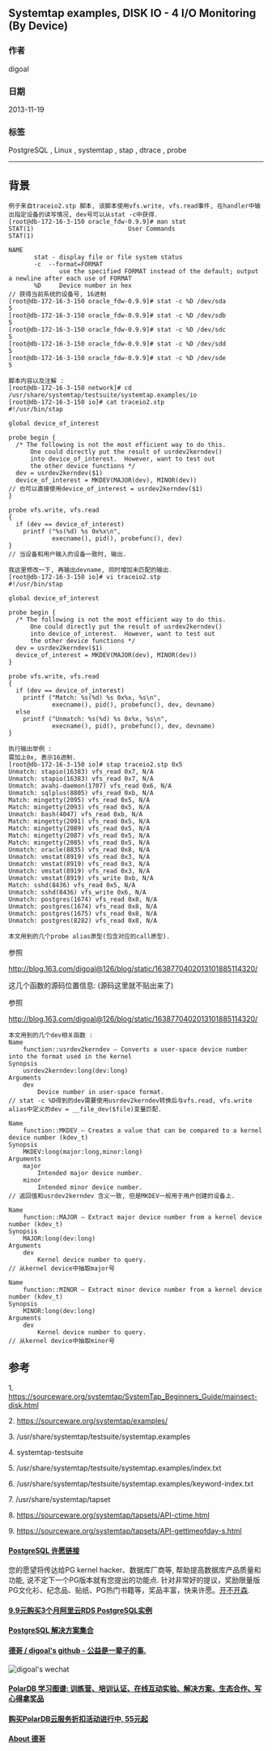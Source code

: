 ## Systemtap examples, DISK IO - 4 I/O Monitoring (By Device)  
                                                                                                                     
### 作者                                                                                                                 
digoal                                                                                                                   
                                                                                                               
### 日期                                                                                                                                  
2013-11-19                                                                                                          
                                                                                                                
### 标签                                                                                                               
PostgreSQL , Linux , systemtap , stap , dtrace , probe                                                                                                                
                                                                                                                                                 
----                                                                                                                         
                                                                                                                                                             
## 背景          
```  
例子来自traceio2.stp 脚本, 该脚本使用vfs.write, vfs.read事件, 在handler中输出指定设备的读写情况, dev号可以从stat -c中获得.  
[root@db-172-16-3-150 oracle_fdw-0.9.9]# man stat  
STAT(1)                          User Commands                         STAT(1)  
  
NAME  
       stat - display file or file system status  
       -c  --format=FORMAT  
              use the specified FORMAT instead of the default; output a newline after each use of FORMAT  
       %D     Device number in hex  
// 获得当前系统的设备号, 16进制  
[root@db-172-16-3-150 oracle_fdw-0.9.9]# stat -c %D /dev/sda  
5  
[root@db-172-16-3-150 oracle_fdw-0.9.9]# stat -c %D /dev/sdb  
5  
[root@db-172-16-3-150 oracle_fdw-0.9.9]# stat -c %D /dev/sdc  
5  
[root@db-172-16-3-150 oracle_fdw-0.9.9]# stat -c %D /dev/sdd  
5  
[root@db-172-16-3-150 oracle_fdw-0.9.9]# stat -c %D /dev/sde  
5  
  
脚本内容以及注解 :   
[root@db-172-16-3-150 network]# cd /usr/share/systemtap/testsuite/systemtap.examples/io  
[root@db-172-16-3-150 io]# cat traceio2.stp  
#!/usr/bin/stap  
  
global device_of_interest  
  
probe begin {  
  /* The following is not the most efficient way to do this.  
      One could directly put the result of usrdev2kerndev()  
      into device_of_interest.  However, want to test out  
      the other device functions */  
  dev = usrdev2kerndev($1)  
  device_of_interest = MKDEV(MAJOR(dev), MINOR(dev))  
// 也可以直接使用device_of_interest = usrdev2kerndev($1)  
}  
  
probe vfs.write, vfs.read  
{  
  if (dev == device_of_interest)  
    printf ("%s(%d) %s 0x%x\n",  
            execname(), pid(), probefunc(), dev)  
}  
// 当设备和用户输入的设备一致时, 输出.  
  
我这里修改一下, 再输出devname, 同时增加未匹配的输出.  
[root@db-172-16-3-150 io]# vi traceio2.stp  
#!/usr/bin/stap  
  
global device_of_interest  
  
probe begin {  
  /* The following is not the most efficient way to do this.  
      One could directly put the result of usrdev2kerndev()  
      into device_of_interest.  However, want to test out  
      the other device functions */  
  dev = usrdev2kerndev($1)  
  device_of_interest = MKDEV(MAJOR(dev), MINOR(dev))  
}  
  
probe vfs.write, vfs.read  
{  
  if (dev == device_of_interest)  
    printf ("Match: %s(%d) %s 0x%x, %s\n",  
            execname(), pid(), probefunc(), dev, devname)  
  else  
    printf ("Unmatch: %s(%d) %s 0x%x, %s\n",  
            execname(), pid(), probefunc(), dev, devname)  
}  
  
执行输出举例 :   
需加上0x, 表示16进制.  
[root@db-172-16-3-150 io]# stap traceio2.stp 0x5  
Unmatch: stapio(16383) vfs_read 0x7, N/A  
Unmatch: stapio(16383) vfs_read 0x7, N/A  
Unmatch: avahi-daemon(1707) vfs_read 0x6, N/A  
Unmatch: sqlplus(8805) vfs_read 0xb, N/A  
Match: mingetty(2095) vfs_read 0x5, N/A  
Match: mingetty(2093) vfs_read 0x5, N/A  
Unmatch: bash(4047) vfs_read 0xb, N/A  
Match: mingetty(2091) vfs_read 0x5, N/A  
Match: mingetty(2089) vfs_read 0x5, N/A  
Match: mingetty(2087) vfs_read 0x5, N/A  
Match: mingetty(2085) vfs_read 0x5, N/A  
Unmatch: oracle(8835) vfs_read 0x8, N/A  
Unmatch: vmstat(8919) vfs_read 0x3, N/A  
Unmatch: vmstat(8919) vfs_read 0x3, N/A  
Unmatch: vmstat(8919) vfs_read 0x3, N/A  
Unmatch: vmstat(8919) vfs_write 0xb, N/A  
Match: sshd(8436) vfs_read 0x5, N/A  
Unmatch: sshd(8436) vfs_write 0x6, N/A  
Unmatch: postgres(1674) vfs_read 0x8, N/A  
Unmatch: postgres(1674) vfs_read 0x8, N/A  
Unmatch: postgres(1675) vfs_read 0x8, N/A  
Unmatch: postgres(8282) vfs_read 0x8, N/A  
  
本文用到的几个probe alias原型(包含对应的call原型).  
```  
  
参照  
  
http://blog.163.com/digoal@126/blog/static/1638770402013101885114320/  
  
这几个函数的源码位置信息: (源码这里就不贴出来了)  
  
参照  
  
http://blog.163.com/digoal@126/blog/static/1638770402013101885114320/  
  
  
```  
本文用到的几个dev相关函数 :   
Name  
    function::usrdev2kerndev — Converts a user-space device number into the format used in the kernel  
Synopsis  
    usrdev2kerndev:long(dev:long)  
Arguments  
    dev  
        Device number in user-space format.  
// stat -c %D得到的dev需要使用usrdev2kerndev转换后与vfs.read, vfs.write alias中定义的dev = __file_dev($file)变量匹配.  
  
Name  
    function::MKDEV — Creates a value that can be compared to a kernel device number (kdev_t)  
Synopsis  
    MKDEV:long(major:long,minor:long)  
Arguments  
    major  
        Intended major device number.  
    minor  
        Intended minor device number.  
// 返回值和usrdev2kerndev 含义一致, 但是MKDEV一般用于用户创建的设备上.  
  
Name  
    function::MAJOR — Extract major device number from a kernel device number (kdev_t)  
Synopsis  
    MAJOR:long(dev:long)  
Arguments  
    dev  
        Kernel device number to query.  
// 从kernel device中抽取major号  
  
Name  
    function::MINOR — Extract minor device number from a kernel device number (kdev_t)  
Synopsis  
    MINOR:long(dev:long)  
Arguments  
    dev  
        Kernel device number to query.  
// 从kernel device中抽取minor号  
```  
  
## 参考  
1\. https://sourceware.org/systemtap/SystemTap_Beginners_Guide/mainsect-disk.html  
  
2\. https://sourceware.org/systemtap/examples/  
  
3\. /usr/share/systemtap/testsuite/systemtap.examples  
  
4\. systemtap-testsuite  
  
5\. /usr/share/systemtap/testsuite/systemtap.examples/index.txt  
  
6\. /usr/share/systemtap/testsuite/systemtap.examples/keyword-index.txt  
  
7\. /usr/share/systemtap/tapset  
  
8\. https://sourceware.org/systemtap/tapsets/API-ctime.html  
  
9\. https://sourceware.org/systemtap/tapsets/API-gettimeofday-s.html  
    
     
  
  
  
  
  
  
  
  
  
  
  
  
  
  
  
  
  
  
  
  
  
  
  
  
  
  
  
  
  
  
  
  
  
  
  
  
  
  
  
  
  
  
  
  
  
  
  
  
  
  
  
  
  
  
  
  
  
  
  
  
  
  
  
  
  
  
  
  
  
  
  
  
  
#### [PostgreSQL 许愿链接](https://github.com/digoal/blog/issues/76 "269ac3d1c492e938c0191101c7238216")
您的愿望将传达给PG kernel hacker、数据库厂商等, 帮助提高数据库产品质量和功能, 说不定下一个PG版本就有您提出的功能点. 针对非常好的提议，奖励限量版PG文化衫、纪念品、贴纸、PG热门书籍等，奖品丰富，快来许愿。[开不开森](https://github.com/digoal/blog/issues/76 "269ac3d1c492e938c0191101c7238216").  
  
  
#### [9.9元购买3个月阿里云RDS PostgreSQL实例](https://www.aliyun.com/database/postgresqlactivity "57258f76c37864c6e6d23383d05714ea")
  
  
#### [PostgreSQL 解决方案集合](https://yq.aliyun.com/topic/118 "40cff096e9ed7122c512b35d8561d9c8")
  
  
#### [德哥 / digoal's github - 公益是一辈子的事.](https://github.com/digoal/blog/blob/master/README.md "22709685feb7cab07d30f30387f0a9ae")
  
  
![digoal's wechat](../pic/digoal_weixin.jpg "f7ad92eeba24523fd47a6e1a0e691b59")
  
  
#### [PolarDB 学习图谱: 训练营、培训认证、在线互动实验、解决方案、生态合作、写心得拿奖品](https://www.aliyun.com/database/openpolardb/activity "8642f60e04ed0c814bf9cb9677976bd4")
  
  
#### [购买PolarDB云服务折扣活动进行中, 55元起](https://www.aliyun.com/activity/new/polardb-yunparter?userCode=bsb3t4al "e0495c413bedacabb75ff1e880be465a")
  
  
#### [About 德哥](https://github.com/digoal/blog/blob/master/me/readme.md "a37735981e7704886ffd590565582dd0")
  
